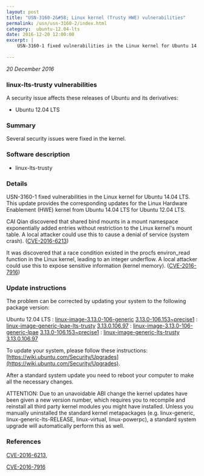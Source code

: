 ```yaml
---
layout: post
title: "USN-3160-2&#58; Linux kernel (Trusty HWE) vulnerabilities"
permalink: /usn/usn-3160-2/index.html
category:  ubuntu-12.04-lts
date: 2016-12-20 12:00:00
excerpt: |
    USN-3160-1 fixed vulnerabilities in the Linux kernel for Ubuntu 14.04 LTS. This update provides the corresponding updates for the Linux Hardware Enablement (HWE) kernel from Ubuntu 14.04 LTS for Ubuntu 12.04 LTS.
    
--- 
```

 
 

*20 December 2016*

### linux-lts-trusty vulnerabilities

A security issue affects these releases of Ubuntu and its derivatives:

* Ubuntu 12.04 LTS

### Summary

Several security issues were fixed in the kernel. 

### Software description

* linux-lts-trusty 

### Details

USN-3160-1 fixed vulnerabilities in the Linux kernel for Ubuntu 14.04 LTS. This update provides the corresponding updates for the Linux Hardware Enablement (HWE) kernel from Ubuntu 14.04 LTS for Ubuntu 12.04 LTS.

CAI Qian discovered that shared bind mounts in a mount namespace exponentially added entries without restriction to the Linux kernel&#39;s mount table. A local attacker could use this to cause a denial of service (system crash). ([CVE-2016-6213](http://people.ubuntu.com/~ubuntu-security/cve/CVE-2016-6213))

It was discovered that a race condition existed in the procfs environ_read function in the Linux kernel, leading to an integer underflow. A local attacker could use this to expose sensitive information (kernel memory). ([CVE-2016-7916](http://people.ubuntu.com/~ubuntu-security/cve/CVE-2016-7916)) 

### Update instructions

The problem can be corrected by updating your system to the following package version:

Ubuntu 12.04 LTS
 : [linux-image-3.13.0-106-generic](https://launchpad.net/ubuntu/+source/linux-lts-trusty) <span> [3.13.0-106.153~precise1](https://launchpad.net/ubuntu/+source/linux-lts-trusty/3.13.0-106.153~precise1) </span> 
 : [linux-image-generic-lpae-lts-trusty](https://launchpad.net/ubuntu/+source/linux-lts-trusty) <span> [3.13.0.106.97](https://launchpad.net/ubuntu/+source/linux-lts-trusty/3.13.0-106.153~precise1) </span> 
 : [linux-image-3.13.0-106-generic-lpae](https://launchpad.net/ubuntu/+source/linux-lts-trusty) <span> [3.13.0-106.153~precise1](https://launchpad.net/ubuntu/+source/linux-lts-trusty/3.13.0-106.153~precise1) </span> 
 : [linux-image-generic-lts-trusty](https://launchpad.net/ubuntu/+source/linux-lts-trusty) <span> [3.13.0.106.97](https://launchpad.net/ubuntu/+source/linux-lts-trusty/3.13.0-106.153~precise1) </span> 

To update your system, please follow these instructions: [https://wiki.ubuntu.com/Security/Upgrades](https://wiki.ubuntu.com/Security/Upgrades).

After a standard system update you need to reboot your computer to make all the necessary changes.

ATTENTION: Due to an unavoidable ABI change the kernel updates have been given a new version number, which requires you to recompile and reinstall all third party kernel modules you might have installed. Unless you manually uninstalled the standard kernel metapackages (e.g. linux-generic, linux-generic-lts-RELEASE, linux-virtual, linux-powerpc), a standard system upgrade will automatically perform this as well. 

### References

 
 [CVE-2016-6213](http://people.ubuntu.com/~ubuntu-security/cve/CVE-2016-6213), 

 [CVE-2016-7916](http://people.ubuntu.com/~ubuntu-security/cve/CVE-2016-7916)
 

